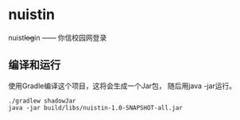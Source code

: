 # nuistin

nuist~~log~~in —— 你信校园网登录

## 编译和运行

使用Gradle编译这个项目，这将会生成一个Jar包，
随后用java -jar运行。
```shell
./gradlew shadowJar
java -jar build/libs/nuistin-1.0-SNAPSHOT-all.jar
```